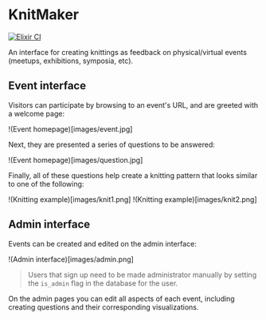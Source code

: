 # KnitMaker

[![Elixir CI](https://github.com/arjan/knit_maker/actions/workflows/elixir.yml/badge.svg)](https://github.com/arjan/knit_maker/actions/workflows/elixir.yml)

An interface for creating knittings as feedback on physical/virtual events
(meetups, exhibitions, symposia, etc).

## Event interface

Visitors can participate by browsing to an event's URL, and are greeted with a
welcome page:

!(Event homepage)[images/event.jpg]

Next, they are presented a series of questions to be answered:

!(Event homepage)[images/question.jpg]

Finally, all of these questions help create a knitting pattern that looks similar to one of the following:

!(Knitting example)[images/knit1.png]
!(Knitting example)[images/knit2.png]

## Admin interface

Events can be created and edited on the admin interface:

!(Admin interface)[images/admin.png]

> Users that sign up need to be made administrator manually by setting the
> `is_admin` flag in the database for the user.

On the admin pages you can edit all aspects of each event, including creating
questions and their corresponding visualizations.
